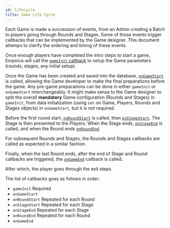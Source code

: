```yaml
---
id: lifecycle
title: Game Life Cycle
---
```


Each Game is made a succession of events, from an Admin creating a Batch to
players going through Rounds and Stages. Some of those events trigger callbacks
that can be implemented by the Game designer. This document attemps to clarify
the ordering and timing of these events.

Once enough players have completed the intro steps to start a game, Empirica
will call the
[`gameInit` callback](http://localhost:3000/docs/api#empiricagameinitcallback)
to setup the Game parameters (rounds, stages, any initial setup).

Once the Game has been created and saved into the database,
[`onGameStart`](http://localhost:3000/docs/api#empiricaongamestartcallback) is
called, allowing the Game developer to make the final preparations before the
game. Any pre-game preparations can be done in either `gameInit` or
`onGameStart` interchangeably. It might make sense to the Game designer to split
the overall **mandatory** Game configuration (Rounds and Stages) in `gameInit`,
from data initialization (using `set` on Game, Players, Rounds and Stages
objects) in `onGameStart`, but it is not required.

Before the first round start,
[`onRoundStart`](http://localhost:3000/docs/api#empiricaonroundstartcallback) is
called, then
[`onStageStart`](http://localhost:3000/docs/api#empiricaonstagestartcallback).
The Stage is then presented to the Players. When the Stage ends,
[`onStageEnd`](http://localhost:3000/docs/api#empiricaonstageendcallback) is
called, and when the Round ends
[`onRoundEnd`](http://localhost:3000/docs/api#empiricaonroundendcallback).

For subsequent Rounds and Stages, the Rounds and Stages callbacks are called as
expected in a similar fashion.

Finally, when the last Round ends, after the end of Stage and Round callbacks
are triggered, the
[`onGameEnd`](http://localhost:3000/docs/api#empiricaongameendcallback) callback
is called.

After which, the player goes through the exit steps.

The list of callbacks goes as follows in order:

- `gameInit` Required
- `onGameStart`
- `onRoundStart` Repeated for each Round
- `onStageStart` Repeated for each Stage
- `onStageEnd` Repeated for each Stage
- `onRoundEnd` Repeated for each Round
- `onGameEnd`
